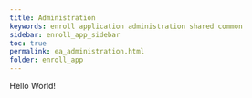 ```yaml
---
title: Administration
keywords: enroll application administration shared common
sidebar: enroll_app_sidebar
toc: true
permalink: ea_administration.html
folder: enroll_app
---
```


Hello World!